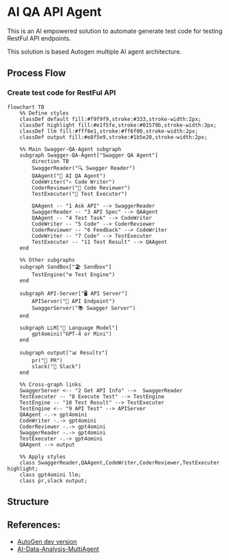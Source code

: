 # AI QA API Agent

This is an AI empowered solution to automate generate test code for testing RestFul API endpoints.

This solution is based Autogen multiple AI agent architecture.

## Process Flow
### Create test code for RestFul API

```mermaid
flowchart TB
    %% Define styles
    classDef default fill:#f9f9f9,stroke:#333,stroke-width:2px;
    classDef highlight fill:#e1f5fe,stroke:#01579b,stroke-width:3px;
    classDef llm fill:#fff8e1,stroke:#ff6f00,stroke-width:2px;
    classDef output fill:#e8f5e9,stroke:#1b5e20,stroke-width:2px;

    %% Main Swagger-QA-Agent subgraph
    subgraph Swagger-QA-Agent["Swagger QA Agent"]
        direction TB
        SwaggerReader("🔍 Swagger Reader")
        QAAgent("🤖 AI QA Agent")
        CodeWriter("✍️ Code Writer")
        CoderReviewer("👀 Code Reviewer")
        TestExecuter("🧪 Test Executer")

        QAAgent -- "1 Ask API" --> SwaggerReader
        SwaggerReader -- "3 API Spec" --> QAAgent
        QAAgent -- "4 Test Task" --> CodeWriter
        CodeWriter -- "5 Code" --> CoderReviewer
        CoderReviewer -- "6 Feedback" --> CodeWriter
        CodeWriter -- "7 Code" --> TestExecuter
        TestExecuter -- "11 Test Result" --> QAAgent
    end

    %% Other subgraphs
    subgraph SandBox["🏖️ Sandbox"]
        TestEngine("⚙️ Test Engine")
    end

    subgraph API-Server["🖥️ API Server"]
        APIServer("🔌 API Endpoint")
        SwaggerServer("📚 Swagger Server")
    end

    subgraph LLM["🧠 Language Model"]
        gpt4omini("GPT-4 or Mini")
    end

    subgraph output["📊 Results"]
        pr("🔀 PR")
        slack("💬 Slack")
    end

    %% Cross-graph links
    SwaggerServer <-- "2 Get API Info" -->  SwaggerReader
    TestExecuter -- "8 Execute Test" --> TestEngine
    TestEngine -- "10 Test Result" --> TestExecuter
    TestEngine <-- "9 API Test" --> APIServer
    QAAgent -.-> gpt4omini
    CodeWriter -.-> gpt4omini
    CoderReviewer -.-> gpt4omini
    SwaggerReader -.-> gpt4omini
    TestExecuter -.-> gpt4omini
    QAAgent --> output

    %% Apply styles
    class SwaggerReader,QAAgent,CodeWriter,CoderReviewer,TestExecuter highlight;
    class gpt4omini llm;
    class pr,slack output;

```

## Structure

## References:
- [AutoGen dev version](https://microsoft.github.io/autogen/dev/)
- [AI-Data-Analysis-MultiAgent](https://github.com/starpig1129/AI-Data-Analysis-MultiAgent)
